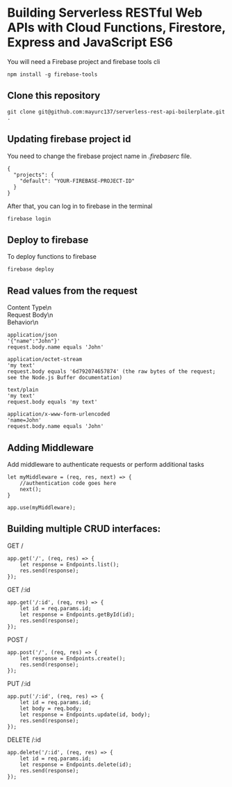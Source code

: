 # Building Serverless RESTful Web APIs with Cloud Functions, Firestore, Express and JavaScript ES6

You will need a Firebase project and firebase tools cli

```
npm install -g firebase-tools
```

## Clone this repository

```
git clone git@github.com:mayurc137/serverless-rest-api-boilerplate.git .
```

## Updating firebase project id

You need to change the firebase project name in *.firebaserc* file.

```
{
  "projects": {
    "default": "YOUR-FIREBASE-PROJECT-ID"
  }
}
```

After that, you can log in to firebase in the terminal 

```
firebase login
```


## Deploy to firebase

To deploy functions to firebase

```
firebase deploy
```

## Read values from the request

Content Type\n	
Request Body\n	
Behavior\n

```
application/json	
'{"name":"John"}'	
request.body.name equals 'John'
```
```
application/octet-stream	
'my text'	
request.body equals '6d792074657874' (the raw bytes of the request; see the Node.js Buffer documentation)
```
```
text/plain	
'my text'	
request.body equals 'my text'
```
```
application/x-www-form-urlencoded	
'name=John'	
request.body.name equals 'John'
```

## Adding Middleware

Add middleware to authenticate requests or perform additional tasks

```
let myMiddleware = (req, res, next) => {
    //authentication code goes here
    next();
}

app.use(myMiddleware);
```

## Building multiple CRUD interfaces:

GET /

```
app.get('/', (req, res) => {
    let response = Endpoints.list();
    res.send(response);
});
```

GET /:id

```
app.get('/:id', (req, res) => {
    let id = req.params.id;
    let response = Endpoints.getById(id);
    res.send(response);
});
```

POST /

```
app.post('/', (req, res) => {
    let response = Endpoints.create();
    res.send(response);
});
```

PUT /:id

```
app.put('/:id', (req, res) => {
    let id = req.params.id;
    let body = req.body;
    let response = Endpoints.update(id, body);
    res.send(response);
});
```

DELETE /:id

```
app.delete('/:id', (req, res) => {
    let id = req.params.id;
    let response = Endpoints.delete(id);
    res.send(response);
});
```